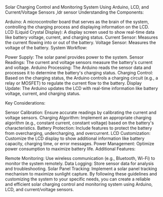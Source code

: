 Solar Charging Control and Monitoring System Using Arduino, LCD, and Current/Voltage Sensors ,ldr sensor
Understanding the Components:

Arduino: A microcontroller board that serves as the brain of the system, controlling the charging process and displaying information on the LCD.
LCD (Liquid Crystal Display): A display screen used to show real-time data like battery voltage, current, and charging status.
Current Sensor: Measures the current flowing into or out of the battery.
Voltage Sensor: Measures the voltage of the battery.
System Workflow:

Power Supply: The solar panel provides power to the system.
Sensor Readings: The current and voltage sensors measure the battery's current and voltage.
Arduino Processing: The Arduino reads the sensor data and processes it to determine the battery's charging status.
Charging Control: Based on the charging status, the Arduino controls a charging circuit (e.g., a relay or MOSFET) to regulate the current flow to the battery.
Display Update: The Arduino updates the LCD with real-time information like battery voltage, current, and charging status.

Key Considerations:

Sensor Calibration: Ensure accurate readings by calibrating the current and voltage sensors.
Charging Algorithm: Implement an appropriate charging algorithm (e.g., constant current, constant voltage) based on the battery's characteristics.
Battery Protection: Include features to protect the battery from overcharging, undercharging, and overcurrent.
LCD Customization: Customize the LCD display to show additional information like battery capacity, charging time, or error messages.
Power Management: Optimize power consumption to maximize battery life.
Additional Features:

Remote Monitoring: Use wireless communication (e.g., Bluetooth, Wi-Fi) to monitor the system remotely.
Data Logging: Store sensor data for analysis and troubleshooting.
Solar Panel Tracking: Implement a solar panel tracking mechanism to maximize sunlight capture.
By following these guidelines and customizing the system to your specific needs, you can create a reliable and efficient solar charging control and monitoring system using Arduino, LCD, and current/voltage sensors.
